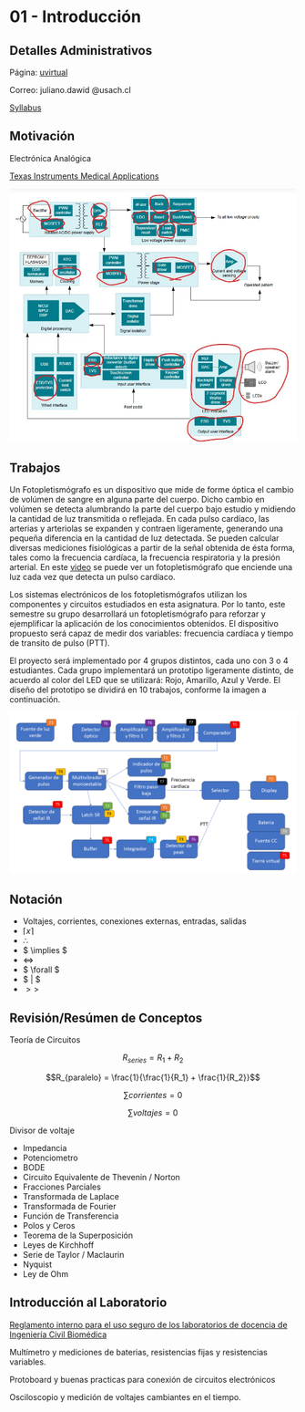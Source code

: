 # 01 - Introducción

## Detalles Administrativos

Página: [uvirtual](https://uvirtual.usach.cl/moodle/course/view.php?id=42497)

Correo: juliano.dawid @usach.cl

[Syllabus](../README.md)

## Motivación

Electrónica Analógica

[Texas Instruments Medical Applications](https://www.ti.com/applications/industrial/medical/overview.html)

![01_app](../img/01_aplicaciones5.jpg)

## Trabajos

Un Fotopletismógrafo es un dispositivo que mide de forme óptica el cambio de volúmen de sangre en alguna parte del cuerpo. Dicho cambio en volúmen se detecta alumbrando la parte del cuerpo bajo estudio y midiendo la cantidad de luz transmitida o reflejada. En cada pulso cardíaco, las arterias y arteriolas se expanden y contraen ligeramente, generando una pequeña diferencia en la cantidad de luz detectada. Se pueden calcular diversas mediciones fisiológicas a partir de la señal obtenida de ésta forma, tales como la frecuencia cardíaca, la frecuencia respiratoria y la presión arterial. En este [video](https://www.youtube.com/embed/AXxBt_TyKTw) se puede ver un fotopletismógrafo que enciende una luz cada vez que detecta un pulso cardíaco.

Los sistemas electrónicos de los fotopletismógrafos utilizan los componentes y circuitos estudiados en esta asignatura. Por lo tanto, este semestre su grupo desarrollará un fotopletismógrafo para reforzar y ejemplificar la aplicación de los conocimientos obtenidos. El dispositivo propuesto será capaz de medir dos variables: frecuencia cardíaca y tiempo de transito de pulso (PTT).

El proyecto será implementado por 4 grupos distintos, cada uno con 3 o 4 estudiantes. Cada grupo implementará un prototipo ligeramente distinto, de acuerdo al color del LED que se utilizará: Rojo, Amarillo, Azul y Verde. El diseño del prototipo se dividirá en 10 trabajos, conforme la imagen a continuación.

![TX](../img/TX.png)

## Notación

- Voltajes, corrientes, conexiones externas, entradas, salidas
- $\lceil x \rceil$
- $\therefore$
- $ \implies $
- $\iff$
- $ \forall $
- $ | $
- $>>$

## Revisión/Resúmen de Conceptos

Teoría de Circuitos

$$R_{series} = R_1 + R_2$$

$$R_{paralelo} = \frac{1}{\frac{1}{R_1} + \frac{1}{R_2}}$$

$$\sum{corrientes} = 0$$

$$\sum{voltajes} = 0$$

Divisor de voltaje

- Impedancia
- Potenciometro
- BODE
- Circuito Equivalente de Thevenin / Norton
- Fracciones Parciales
- Transformada de Laplace
- Transformada de Fourier
- Función de Transferencia
- Polos y Ceros
- Teorema de la Superposición
- Leyes de Kirchhoff
- Serie de Taylor / Maclaurin
- Nyquist
- Ley de Ohm


## Introducción al Laboratorio

[Reglamento interno para el uso seguro de los laboratorios de docencia de Ingeniería Civil Biomédica](https://www.ingenieriabiomedica.usach.cl/sites/ing-civil-biomedica/files/laboratorio_cero_usach_biomedica.pdf)

Multímetro y mediciones de baterias, resistencias fijas y resistencias variables.

Protoboard y buenas practicas para conexión de circuitos electrónicos

Osciloscopio y medición de voltajes cambiantes en el tiempo.